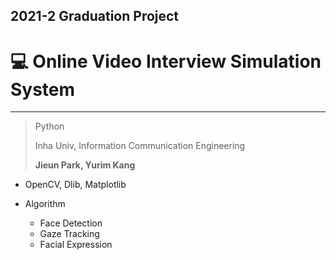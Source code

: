 ## 2021-2 Graduation Project

# 💻 Online Video Interview Simulation System

------------


> Python
> 
> Inha Univ, Information Communication Engineering
> 
> **Jieun Park, Yurim Kang**


* OpenCV, Dlib, Matplotlib


* Algorithm
  * Face Detection
  * Gaze Tracking
  * Facial Expression

